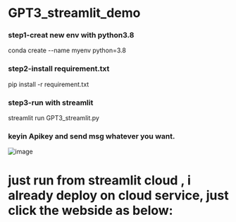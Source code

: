 # GPT3_streamlit_demo
### step1-creat new env with python3.8
conda create --name myenv python=3.8

### step2-install requirement.txt
pip install -r requirement.txt

### step3-run with streamlit
streamlit run GPT3_streamlit.py

### keyin Apikey and send msg whatever you want.
![image](https://user-images.githubusercontent.com/44718189/215659666-90ae6cd5-944a-4090-a2cb-6751091d3019.png)

###
# just run from streamlit cloud , i already deploy on cloud service, just click the webside as below:


